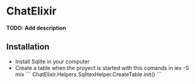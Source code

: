 # ChatElixir

**TODO: Add description**

## Installation

- Install Sqlite in your computer
- Create a table when the proyect is started with this comands in iex -S mix
    ´´´ 
    ChatElixir.Helpers.SqlitexHelper.CreateTable.init()
    ´´´